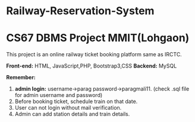 # Railway-Reservation-System
# CS67 DBMS Project MMIT(Lohgaon)

This project is an online railway ticket booking platform same as IRCTC.

**Front-end:** HTML, JavaScript,PHP, Bootstrap3,CSS 
**Backend:** MySQL 



**Remember:**
 1) **admin login:** username->parag password->paragmali11. (check .sql file for admin username and password)
 2) Before booking ticket, schedule train on that date.
 3) User can not login without mail verification.
 4) Admin can add station details and train details.
